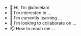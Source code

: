 - 👋 Hi, I’m @dhselani
- 👀 I’m interested in ...
- 🌱 I’m currently learning ...
- 💞️ I’m looking to collaborate on ...
- 📫 How to reach me ...

<!---
dhselani/dhselani is a ✨ special ✨ repository because its `README.md` (this file) appears on your GitHub profile.
You can click the Preview link to take a look at your changes.
--->

